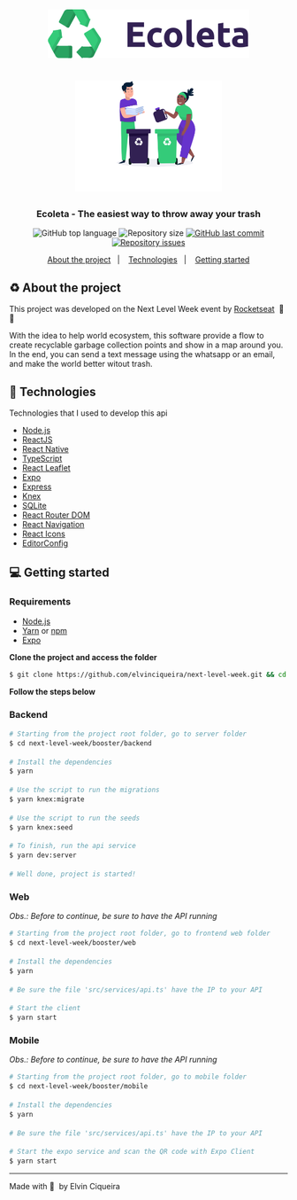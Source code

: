 <h1 align="center">
  <img src=".github/logo.svg" alt="Logo"><br /><br />
  <img src=".github/home-background.svg" alt="Logo Image" height="200">
</h1>

<h3 align="center">
  Ecoleta - The easiest way to throw away your trash
</h3>

<p align="center">
  <img alt="GitHub top language" src="https://img.shields.io/github/languages/top/elvinciqueira/next-level-week?color=%2334CB79">

  
  <img alt="Repository size" src="https://img.shields.io/github/repo-size/elvinciqueira/next-level-week?color=%2334CB79">
  
  <a href="https://github.com/elvinciqueira/next-level-week/commits/master">
    <img alt="GitHub last commit" src="https://img.shields.io/github/last-commit/elvinciqueira/next-level-week?color=%2334CB79">
  </a>
  
  <a href="https://github.com/elvinciqueira/next-level-week/issues">
    <img alt="Repository issues" src="https://img.shields.io/github/issues/elvinciqueira/next-level-week?color=%2334CB79">
  </a>
  
</p>

<p align="center">
  <a href="#recycle-about-the-project">About the project</a>&nbsp;&nbsp;&nbsp;|&nbsp;&nbsp;&nbsp;
  <a href="#-technologies">Technologies</a>&nbsp;&nbsp;&nbsp;|&nbsp;&nbsp;&nbsp;
  <a href="#-getting-started">Getting started</a>
</p>



## :recycle: About the project

This project was developed on the Next Level Week event by [Rocketseat](https://rocketseat.com.br/) &nbsp;🚀💜

With the idea to help world ecosystem, this software provide a flow to create recyclable garbage collection points and show in a map around you. In the end, you can send a text message using the whatsapp or an email, and make the world better witout trash.

## 🚀 Technologies

Technologies that I used to develop this api

- [Node.js](https://nodejs.org/en/)
- [ReactJS](https://reactjs.org/)
- [React Native](https://reactnative.dev/)
- [TypeScript](https://www.typescriptlang.org/)
- [React Leaflet](https://react-leaflet.js.org/)
- [Expo](https://expo.io/)
- [Express](https://expressjs.com/pt-br/)
- [Knex](http://knexjs.org/)
- [SQLite](https://www.sqlite.org/)
- [React Router DOM](https://reacttraining.com/react-router/)
- [React Navigation](https://reactnavigation.org/)
- [React Icons](https://react-icons.netlify.com/#/)
- [EditorConfig](https://editorconfig.org/)

## 💻 Getting started



### Requirements

- [Node.js](https://nodejs.org/en/)
- [Yarn](https://classic.yarnpkg.com/) or [npm](https://www.npmjs.com/)
- [Expo](https://expo.io/)

**Clone the project and access the folder**

```bash
$ git clone https://github.com/elvinciqueira/next-level-week.git && cd next-level-week
```

**Follow the steps below**

### Backend

```bash
# Starting from the project root folder, go to server folder
$ cd next-level-week/booster/backend

# Install the dependencies
$ yarn

# Use the script to run the migrations
$ yarn knex:migrate

# Use the script to run the seeds
$ yarn knex:seed

# To finish, run the api service
$ yarn dev:server

# Well done, project is started!
```

### Web

_Obs.: Before to continue, be sure to have the API running_

```bash
# Starting from the project root folder, go to frontend web folder
$ cd next-level-week/booster/web

# Install the dependencies
$ yarn

# Be sure the file 'src/services/api.ts' have the IP to your API

# Start the client
$ yarn start
```

### Mobile

_Obs.: Before to continue, be sure to have the API running_

```bash
# Starting from the project root folder, go to mobile folder
$ cd next-level-week/booster/mobile

# Install the dependencies
$ yarn

# Be sure the file 'src/services/api.ts' have the IP to your API

# Start the expo service and scan the QR code with Expo Client
$ yarn start
```

---

Made with 💜&nbsp; by Elvin Ciqueira
